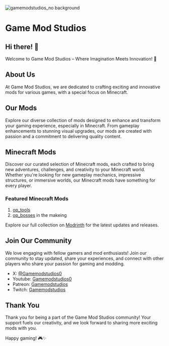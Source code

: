 ![gamemodstudios_no background](https://github.com/Game-mods-studio/.github/assets/121717620/80e7a413-f3ce-41cd-a922-cb4fa3e22fc6)

# Game Mod Studios

## Hi there! 👋

Welcome to Game Mod Studios – Where Imagination Meets Innovation! 🚀

## About Us

At Game Mod Studios, we are dedicated to crafting exciting and innovative mods for various games, with a special focus on Minecraft.

## Our Mods

Explore our diverse collection of mods designed to enhance and transform your gaming experience, especially in Minecraft. From gameplay enhancements to stunning visual upgrades, our mods are created with passion and a commitment to delivering quality content.

## Minecraft Mods

Discover our curated selection of Minecraft mods, each crafted to bring new adventures, challenges, and creativity to your Minecraft world. Whether you're looking for new gameplay mechanics, impressive structures, or immersive worlds, our Minecraft mods have something for every player.

### Featured Minecraft Mods

1. [op_tools](https://modrinth.com/mod/op_tools)
2. [op_bosses](https://modrinth.com/mod/op_bosses) in the makeing


Explore our full collection on [Modrinth](https://modrinth.com/organization/gamemodstudios) for the latest updates and releases.

## Join Our Community

We love engaging with fellow gamers and mod enthusiasts! Join our community to stay updated, share your experiences, and connect with other players who share your passion for gaming and modding.

- X: [@Gamemodstudios0](https://twitter.com/Gamemodstudios0)
- Youtube: [Gamemodstudios0](https://www.youtube.com/channel/UCBLccaHFP7gEwMkfIuyECYA)
- Patreon: [Gamemodstudios](https://patreon.com/randommodsforonegame?utm_medium=unknown&utm_source=join_link&utm_campaign=creatorshare_creator&utm_content=copyLink)
- Twitch: [Gamemodstudios](https://www.twitch.tv/gamemodstudios)

## Thank You

Thank you for being a part of the Game Mod Studios community! Your support fuels our creativity, and we look forward to sharing more exciting mods with you.

Happy gaming! 🎮✨
